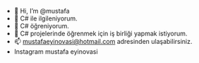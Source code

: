 - 👋 Hi, I’m @mustafa
- 👀 C# ile ilgileniyorum.
- 🌱 C# öğreniyorum.
- 💞️ C# projelerinde öğrenmek için iş birliği yapmak istiyorum.
- 📫 mustafaeyinovasi@hotmail.com adresinden ulaşabilirsiniz.
- Instagram mustafa eyinovasi
<!---
mustafaey/mustafaey is a ✨ special ✨ repository because its `README.md` (this file) appears on your GitHub profile.
You can click the Preview link to take a look at your changes.
--->

